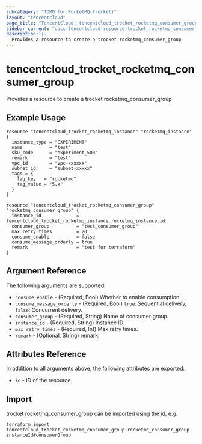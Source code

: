 ```yaml
---
subcategory: "TDMQ for RocketMQ(trocket)"
layout: "tencentcloud"
page_title: "TencentCloud: tencentcloud_trocket_rocketmq_consumer_group"
sidebar_current: "docs-tencentcloud-resource-trocket_rocketmq_consumer_group"
description: |-
  Provides a resource to create a trocket rocketmq_consumer_group
---
```


# tencentcloud_trocket_rocketmq_consumer_group

Provides a resource to create a trocket rocketmq_consumer_group

## Example Usage

```hcl
resource "tencentcloud_trocket_rocketmq_instance" "rocketmq_instance" {
  instance_type = "EXPERIMENT"
  name          = "test"
  sku_code      = "experiment_500"
  remark        = "test"
  vpc_id        = "vpc-xxxxxx"
  subnet_id     = "subnet-xxxxx"
  tags = {
    tag_key   = "rocketmq"
    tag_value = "5.x"
  }
}

resource "tencentcloud_trocket_rocketmq_consumer_group" "rocketmq_consumer_group" {
  instance_id             = tencentcloud_trocket_rocketmq_instance.rocketmq_instance.id
  consumer_group          = "test_consumer_group"
  max_retry_times         = 20
  consume_enable          = false
  consume_message_orderly = true
  remark                  = "test for terraform"
}
```

## Argument Reference

The following arguments are supported:

* `consume_enable` - (Required, Bool) Whether to enable consumption.
* `consume_message_orderly` - (Required, Bool) `true`: Sequential delivery, `false`: Concurrent delivery.
* `consumer_group` - (Required, String) Name of consumer group.
* `instance_id` - (Required, String) Instance ID.
* `max_retry_times` - (Required, Int) Max retry times.
* `remark` - (Optional, String) remark.

## Attributes Reference

In addition to all arguments above, the following attributes are exported:

* `id` - ID of the resource.



## Import

trocket rocketmq_consumer_group can be imported using the id, e.g.

```
terraform import tencentcloud_trocket_rocketmq_consumer_group.rocketmq_consumer_group  instanceId#consumerGroup
```

